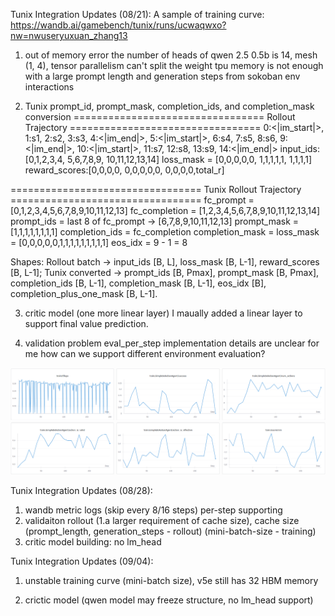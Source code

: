 Tunix Integration Updates (08/21): 
A sample of training curve: https://wandb.ai/gamebench/tunix/runs/ucwaqwxo?nw=nwuseryuxuan_zhang13
1. out of memory error
the number of heads of qwen 2.5 0.5b is 14, mesh (1, 4), tensor parallelism can't split the weight
tpu memory is not enough with a large prompt length and generation steps from sokoban env interactions

2. Tunix prompt_id, prompt_mask, completion_ids, and completion_mask conversion
================================= Rollout Trajectory =================================
0:<|im_start|>, 1:s1, 2:s2, 3:s3, 4:<|im_end|>, 5:<|im_start|>, 6:s4, 7:s5, 8:s6, 9:<|im_end|>, 10:<|im_start|>, 11:s7, 12:s8, 13:s9, 14:<|im_end|>
input_ids: [0,1,2,3,4, 5,6,7,8,9, 10,11,12,13,14]
loss_mask = [0,0,0,0,0, 1,1,1,1,1, 1,1,1,1]
reward_scores:[0,0,0,0, 0,0,0,0,0, 0,0,0,0,total_r]

================================= Tunix Rollout Trajectory =================================
fc_prompt = [0,1,2,3,4,5,6,7,8,9,10,11,12,13]
fc_completion = [1,2,3,4,5,6,7,8,9,10,11,12,13,14]
prompt_ids     = last 8 of fc_prompt -> [6,7,8,9,10,11,12,13]
prompt_mask    = [1,1,1,1,1,1,1,1]
completion_ids   = fc_completion
completion_mask  = loss_mask
                = [0,0,0,0,0,1,1,1,1,1,1,1,1,1]
eos_idx = 9 - 1 = 8

Shapes: Rollout batch → input_ids [B, L], loss_mask [B, L-1], reward_scores [B, L-1]; Tunix converted → prompt_ids [B, Pmax], prompt_mask [B, Pmax], completion_ids [B, L-1], completion_mask [B, L-1], eos_idx [B], completion_plus_one_mask [B, L-1].


3. critic model (one more linear layer)
I maually added a linear layer to support final value prediction. 

4. validation problem
eval_per_step implementation details are unclear for me 
how can we support different environment evaluation? 


![tunix_train_sample](assets/tunix_train_sample.png)



Tunix Integration Updates (08/28): 

1. wandb metric logs (skip every 8/16 steps) per-step supporting
2. validaiton rollout (1.a larger requirement of cache size), cache size (prompt_length, generation_steps - rollout) (mini-batch-size - training)
3. critic model building: no lm_head


Tunix Integration Updates (09/04):

1. unstable training curve (mini-batch size), v5e still has 32 HBM memory

2. crictic model (qwen model may freeze structure, no lm_head support)